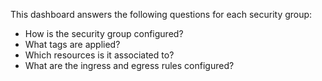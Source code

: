 This dashboard answers the following questions for each security group:

- How is the security group configured?
- What tags are applied?
- Which resources is it associated to?
- What are the ingress and egress rules configured?

